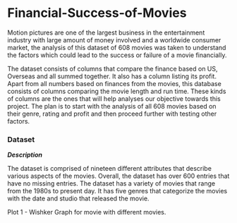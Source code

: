 # Financial-Success-of-Movies

Motion pictures are one of the largest business in the entertainment industry with  large amount of money involved  and a worldwide consumer market,  the analysis of this dataset of 608 movies was taken to understand the factors which could lead to the success or failure of a movie financially.  

The dataset consists of columns that compare the finance based on US, Overseas and all summed together. It also has a column listing its profit. Apart from all numbers based on finances from the movies, this database consists of columns comparing the movie length and run time. These kinds of columns are the ones that will help analyses our objective towards this project. The plan is to start with the analysis of all 608 movies based on their genre, rating and profit and then proceed further with testing other factors.  

### Dataset  

**_Description_**  

The dataset is comprised of nineteen different attributes that describe various aspects of the movies. Overall, the dataset has over 600 entries that have no missing entries. The dataset has a variety of movies that range from the 1980s to present day. It has five genres that categorize the movies with the date and studio that released the movie.  

Plot 1 - Wishker Graph for movie with different movies.  


